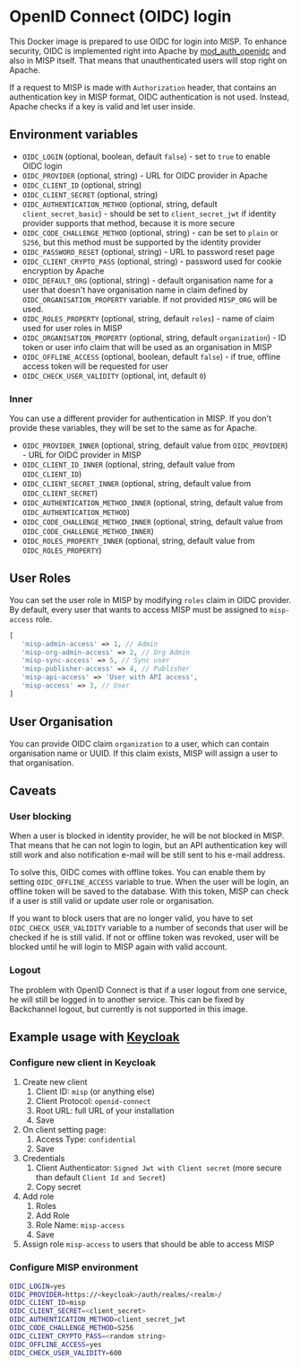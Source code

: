 # OpenID Connect (OIDC) login

This Docker image is prepared to use OIDC for login into MISP. To enhance security, OIDC is implemented right into Apache by [mod_auth_openidc](https://github.com/zmartzone/mod_auth_openidc)
and also in MISP itself. That means that unauthenticated users will stop right on Apache.

If a request to MISP is made with `Authorization` header, that contains an authentication key in MISP format,
OIDC authentication is not used. Instead, Apache checks if a key is valid and let user inside.

## Environment variables

* `OIDC_LOGIN` (optional, boolean, default `false`) - set to `true` to enable OIDC login
* `OIDC_PROVIDER` (optional, string) - URL for OIDC provider in Apache
* `OIDC_CLIENT_ID` (optional, string)
* `OIDC_CLIENT_SECRET` (optional, string)
* `OIDC_AUTHENTICATION_METHOD` (optional, string, default `client_secret_basic`) - should be set to `client_secret_jwt` if identity provider supports that method, because it is more secure
* `OIDC_CODE_CHALLENGE_METHOD` (optional, string) - can be set to `plain` or `S256`, but this method must be supported by the identity provider
* `OIDC_PASSWORD_RESET` (optional, string) - URL to password reset page
* `OIDC_CLIENT_CRYPTO_PASS` (optional, string) - password used for cookie encryption by Apache
* `OIDC_DEFAULT_ORG` (optional, string) - default organisation name for a user that doesn't have organisation name in claim defined by `OIDC_ORGANISATION_PROPERTY` variable. If not provided `MISP_ORG` will be used.
* `OIDC_ROLES_PROPERTY` (optional, string, default `roles`) - name of claim used for user roles in MISP
* `OIDC_ORGANISATION_PROPERTY` (optional, string, default `organization`) - ID token or user info claim that will be used as an organisation in MISP
* `OIDC_OFFLINE_ACCESS` (optional, boolean, default `false`) - if true, offline access token will be requested for user
* `OIDC_CHECK_USER_VALIDITY` (optional, int, default `0`)

### Inner

You can use a different provider for authentication in MISP. If you don't provide these variables, they will be set to the same as for Apache.

* `OIDC_PROVIDER_INNER` (optional, string, default value from `OIDC_PROVIDER`) - URL for OIDC provider in MISP
* `OIDC_CLIENT_ID_INNER` (optional, string, default value from `OIDC_CLIENT_ID`)
* `OIDC_CLIENT_SECRET_INNER` (optional, string, default value from `OIDC_CLIENT_SECRET`)
* `OIDC_AUTHENTICATION_METHOD_INNER` (optional, string, default value from `OIDC_AUTHENTICATION_METHOD`)
* `OIDC_CODE_CHALLENGE_METHOD_INNER` (optional, string, default value from `OIDC_CODE_CHALLENGE_METHOD_INNER`)
* `OIDC_ROLES_PROPERTY_INNER` (optional, string, default value from `OIDC_ROLES_PROPERTY`)

## User Roles

You can set the user role in MISP by modifying `roles` claim in OIDC provider. By default, every user that wants to access
MISP must be assigned to `misp-access` role.

```php
[
   'misp-admin-access' => 1, // Admin
   'misp-org-admin-access' => 2, // Org Admin
   'misp-sync-access' => 5, // Sync user
   'misp-publisher-access' => 4, // Publisher
   'misp-api-access' => 'User with API access',
   'misp-access' => 3, // User
]
```

## User Organisation

You can provide OIDC claim `organization` to a user, which can contain organisation name or UUID. If this claim exists,
MISP will assign a user to that organisation.

## Caveats

### User blocking

When a user is blocked in identity provider, he will be not blocked in MISP. That means that he can not login to login, but
an API authentication key will still work and also notification e-mail will be still sent to his e-mail address.

To solve this, OIDC comes with offline tokes. You can enable them by setting `OIDC_OFFLINE_ACCESS` variable to true. 
When the user will  be login, an offline token will be saved to the database. With this token, MISP can check if 
a user is still valid or update user role or organisation.

If you want to block users that are no longer valid, you have to set `OIDC_CHECK_USER_VALIDITY` variable to a number
of seconds that user will be checked if he is still valid. If not or offline token was revoked, user will be blocked until
he will login to MISP again with valid account. 

### Logout

The problem with OpenID Connect is that if a user logout from one service, he will still be logged in to another service.
This can be fixed by Backchannel logout, but currently is not supported in this image.

## Example usage with [Keycloak](https://www.keycloak.org)

### Configure new client in Keycloak

1) Create new client
   1) Client ID: `misp` (or anything else)
   2) Client Protocol: `openid-connect`
   3) Root URL: full URL of your installation
   4) Save
2) On client setting page:
   1) Access Type: `confidential`
   2) Save
3) Credentials
   1) Client Authenticator: `Signed Jwt with Client secret` (more secure than default `Client Id and Secret`)
   2) Copy secret
4) Add role
   1) Roles
   2) Add Role
   3) Role Name: `misp-access`
   4) Save
5) Assign role `misp-access` to users that should be able to access MISP

### Configure MISP environment

```bash
OIDC_LOGIN=yes
OIDC_PROVIDER=https://<keycloak>/auth/realms/<realm>/
OIDC_CLIENT_ID=misp
OIDC_CLIENT_SECRET=<client_secret>
OIDC_AUTHENTICATION_METHOD=client_secret_jwt
OIDC_CODE_CHALLENGE_METHOD=S256
OIDC_CLIENT_CRYPTO_PASS=<random string>
OIDC_OFFLINE_ACCESS=yes
OIDC_CHECK_USER_VALIDITY=600
```

